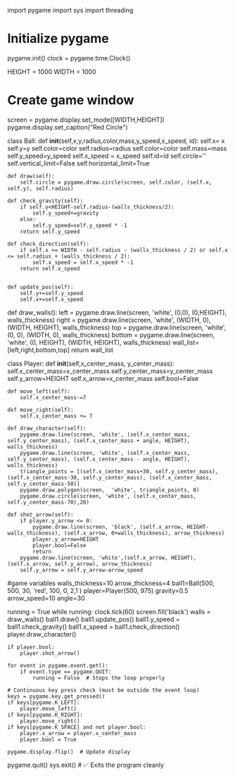 import pygame
import sys
import threading

# Initialize pygame
pygame.init()
clock = pygame.time.Clock()

HEIGHT = 1000
WIDTH = 1000
# Create game window
screen = pygame.display.set_mode([WIDTH,HEIGHT])
pygame.display.set_caption("Red Circle")


class Ball:
    def __init__(self,x,y,radius,color,mass,y_speed,x_speed, id):
        self.x= x
        self.y=y
        self.color=color
        self.radius=radius
        self.color=color
        self.mass=mass
        self.y_speed=y_speed
        self.x_speed = x_speed
        self.id=id
        self.circle=''
        self.vertical_limit=False
        self.horizontal_limit=True

    def draw(self):
        self.circle = pygame.draw.circle(screen, self.color, (self.x, self.y), self.radius)

    def check_gravity(self):
        if self.y<HEIGHT-self.radius-(walls_thickness/2):
            self.y_speed+=gravity
        else:
            self.y_speed=self.y_speed * -1
        return self.y_speed

    def check_direction(self):
        if self.x >= WIDTH - self.radius - (walls_thickness / 2) or self.x <= self.radius + (walls_thickness / 2):
            self.x_speed = self.x_speed * -1
        return self.x_speed


    def update_pos(self):
        self.y+=self.y_speed
        self.x+=self.x_speed

def draw_walls():
    left = pygame.draw.line(screen, 'white', (0,0), (0,HEIGHT), walls_thickness)
    right = pygame.draw.line(screen, 'white', (WIDTH, 0), (WIDTH, HEIGHT), walls_thickness)
    top =  pygame.draw.line(screen, 'white', (0, 0), (WIDTH, 0), walls_thickness)
    bottom = pygame.draw.line(screen, 'white', (0, HEIGHT), (WIDTH, HEIGHT), walls_thickness)
    wall_list=[left,right,bottom,top]
    return wall_list

class Player:
    def __init__(self,x_center_mass, y_center_mass):
        self.x_center_mass=x_center_mass
        self.y_center_mass=y_center_mass
        self.y_arrow=HEIGHT
        self.x_arrow=x_center_mass
        self.bool=False

    def move_left(self):
        self.x_center_mass-=7

    def move_right(self):
        self.x_center_mass += 7

    def draw_character(self):
        pygame.draw.line(screen, 'white', (self.x_center_mass, self.y_center_mass), (self.x_center_mass + angle, HEIGHT), walls_thickness)
        pygame.draw.line(screen, 'white', (self.x_center_mass, self.y_center_mass), (self.x_center_mass - angle, HEIGHT), walls_thickness)
        triangle_points = [(self.x_center_mass+30, self.y_center_mass), (self.x_center_mass-30, self.y_center_mass), (self.x_center_mass, self.y_center_mass-50)]
        pygame.draw.polygon(screen,  'white', triangle_points, 0)
        pygame.draw.circle(screen, 'white', (self.x_center_mass, self.y_center_mass-70),20)

    def shot_arrow(self):
        if player.y_arrow <= 0:
            pygame.draw.line(screen, 'black', (self.x_arrow, HEIGHT-walls_thickness), (self.x_arrow, 0+walls_thickness), arrow_thickness)
            player.y_arrow=HEIGHT
            player.bool=False
            return
        pygame.draw.line(screen, 'white',(self.x_arrow, HEIGHT), (self.x_arrow, self.y_arrow), arrow_thickness)
        self.y_arrow = self.y_arrow-arrow_speed


#game variables
walls_thickness=10
arrow_thickness=4
ball1=Ball(500, 500, 30, 'red', 100, 0, 2,1 )
player=Player(500, 975)
gravity=0.5
arrow_speed=10
angle=30


running = True
while running:
    clock.tick(60)
    screen.fill('black')
    walls = draw_walls()
    ball1.draw()
    ball1.update_pos()
    ball1.y_speed = ball1.check_gravity()
    ball1.x_speed = ball1.check_direction()
    player.draw_character()

    if player.bool:
        player.shot_arrow()
        
    for event in pygame.event.get():
        if event.type == pygame.QUIT:
            running = False  # Stops the loop properly

    # Continuous key press check (must be outside the event loop)
    keys = pygame.key.get_pressed()
    if keys[pygame.K_LEFT]:
        player.move_left()
    if keys[pygame.K_RIGHT]:
        player.move_right()
    if keys[pygame.K_SPACE] and not player.bool:
        player.x_arrow = player.x_center_mass
        player.bool = True

    pygame.display.flip()  # Update display

pygame.quit()
sys.exit()  # ✅ Exits the program cleanly
